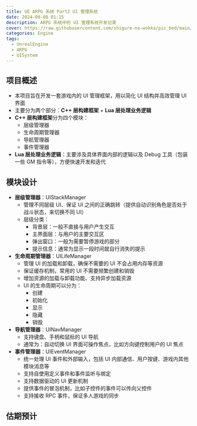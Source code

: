 ```yaml
---
title: UE ARPG 系统 Part2 UI 管理系统
date: 2024-09-08 01:15
description: ARPG 系统中的 UI 管理系统开发记录
cover: https://raw.githubusercontent.com/shigure-no-wokka/pic_bed/main/imgs/family_engine.jpg
categories: Engine
tags:
  - UnrealEngine
  - ARPG
  - UISystem
---
```



<!--more-->

## 项目概述

- 本项目旨在开发一套游戏内的 UI 管理框架，用以简化 UI 结构并高效管理 UI 界面
- 主要分为两个部分：**C++ 层构建框架** + **Lua 层处理业务逻辑**
- **C++ 层构建框架**分为四个模块：
  - 层级管理器
  - 生命周期管理器
  - 导航管理器
  - 事件管理器
- **Lua 层处理业务逻辑**：主要涉及具体界面内部的逻辑以及 Debug 工具（包装一些 GM 指令等），方便快速开发和迭代

## 模块设计

- **层级管理器**：UIStackManager
  - 管理不同层级 UI、保证 UI 之间的正确跳转（提供自动识别角色是否处于战斗状态，来切换不同 UI）
  - 层级分类：
    - 背景层：一般不直接与用户产生交互
    - 主界面层：与用户的主要交互区
    - 弹出窗口：一般为需要暂停游戏的部分
    - 提示信息：通常为显示一段时间就自行消失的提示
- **生命周期管理器**：UILifeManager
  - 管理 UI 的加载和卸载，确保不需要的 UI 不会占用内存等资源
  - 保证缓存机制，常用的 UI 不需要频繁创建和销毁
  - 增加资源的加载与卸载功能、支持异步加载资源
  - UI 的生命周期可以分为：
    - 创建
    - 初始化
    - 显示
    - 隐藏
    - 销毁 
- **导航管理器**：UINavManager
  - 支持键盘、手柄和鼠标的 UI 导航
  - 通常为：自动切换 UI 界面可操作焦点，比如方向键控制用户的 UI 焦点
- **事件管理器**：UIEventManager
  - 统一处理 UI 事件和外部输入，包括 UI 内部通信、用户按键、游戏内其他模块消息等
  - 支持自使用定义事件和事件监听与绑定
  - 支持数据驱动的 UI 更新机制
  - 提供事件的冒泡机制，比如子控件的事件可以传向父控件
  - 支持接收 RPC 事件，保证多人游戏的同步
<!-- - **动画效果管理器**：UIAnimManager
- 本地化与多语言支持 -->


## 估期预计





